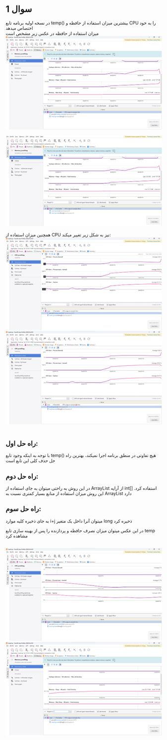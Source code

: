  # سوال 1
در نسخه اولیه برنامه تابع temp() بیشترین میزان استفاده از حافظه و CPU را به خود اختصاص میدهد 
 <br>
میزان استفاده از حافظه در عکس زیر مشخص است 
 <br>
 ![Alt text](https://github.com/HamedMajdi/Java-Profiling-with-YourKit/blob/master/Memory%20-%20Before%20temp%20method%20.png)
<br>
 <br>
 ![Alt text](https://github.com/HamedMajdi/Java-Profiling-with-YourKit/blob/master/Memory%20-%20After%20temp%20method.png)
<br>
<br>
همچنین میزان استفاده از CPU نیز به شکل زیر تغییر میکند:
 ![Alt text](https://github.com/HamedMajdi/Java-Profiling-with-YourKit/blob/master/CPU%20-%20Before%20temp%20method%20.png)
 ![Alt text](https://github.com/HamedMajdi/Java-Profiling-with-YourKit/blob/master/CPU%20-%20After%20temp%20method.png)
<br><br>
## راه حل اول:
با توجه به اینکه وجود تابع temp() هیچ تفاوتی در منطق برنامه اجرا نمیکند، بهترین راه حل حذف کلی این تابع است<br>
## راه حل دوم:
 در این روش به راحتی میتوان به جای استفاده از ArrayList<Integer> از آرایه int[] استفاده کرد. این روش میزان استفاده از منابع بسیار کمتری نسبت به ArrayList<Integer> دارد<br>
 

## راه حل سوم:
 به جای ذخیره کلیه موارد i+j میتوان آنرا داخل یک متغیر long ذخیره کرد

 در این عکس میتوان میزان نصرف حافظه و پردازنده را پس از بهینه سازی تابع temp مشاهده کرد<br><br>

 ![Alt text](https://github.com/HamedMajdi/Java-Profiling-with-YourKit/blob/master/CPU%20-%20After%20Optimization.png)<br>
 ![Alt text](https://github.com/HamedMajdi/Java-Profiling-with-YourKit/blob/master/Memory%20-%20After%20Optimization.png)
